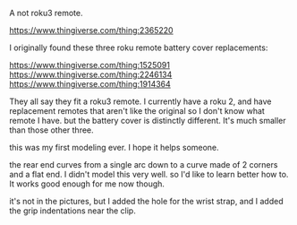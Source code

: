 A not roku3 remote. 

https://www.thingiverse.com/thing:2365220

I originally found these three roku remote battery cover replacements:

https://www.thingiverse.com/thing:1525091
https://www.thingiverse.com/thing:2246134
https://www.thingiverse.com/thing:1914364

They all say they fit a roku3 remote. I currently have a roku 2, and have replacement remotes that aren't like the original so I don't know what remote I have. but the battery cover is distinctly different. It's much smaller than those other three.

this was my first modeling ever. I hope it helps someone.

the rear end curves from a single arc down to a curve made of 2 corners and a flat end. I didn't model this very well. so I'd like to learn better how to. It works good enough for me now though.

it's not in the pictures, but I added the hole for the wrist strap, and I added the grip indentations near the clip.
